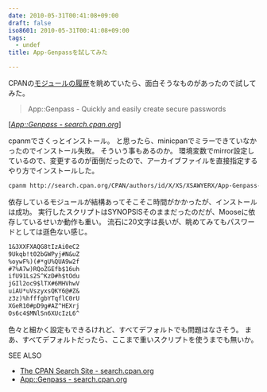 ```yaml
---
date: 2010-05-31T00:41:08+09:00
draft: false
iso8601: 2010-05-31T00:41:08+09:00
tags:
  - undef
title: App-Genpassを試してみた

---
```


<p>CPANの<a href="http://search.cpan.org/recent">モジュールの履歴</a>を眺めていたら、面白そうなものがあったので試してみた。</p>

<blockquote cite="http://search.cpan.org/~xsawyerx/App-Genpass-0.08/lib/App/Genpass.pm" title="App::Genpass - search.cpan.org" class="blockquote"><p>App::Genpass - Quickly and easily create secure passwords</p></blockquote>

<div class="cite">[<cite><a href="http://search.cpan.org/dist/App-Genpass/">App::Genpass - search.cpan.org</a></cite>]</div>

<p>cpanmでさくっとインストール。
と思ったら、minicpanでミラーできていなかったのでインストール失敗。
そういう事もあるのか。
環境変数でmirror設定しているので、変更するのが面倒だったので、アーカイブファイルを直接指定するやり方でインストールした。</p>

```default
cpanm http://search.cpan.org/CPAN/authors/id/X/XS/XSAWYERX/App-Genpass-0.08.tar.gz
```

<p>依存しているモジュールが結構あってそこそこ時間がかかったが、インストールは成功。
実行したスクリプトはSYNOPSISそのままだったのだが、Mooseに依存しているせいか動作も重い。
流石に20文字は長いが、眺めてみてもパスワードとしては遜色ない感じ。</p>

```default
1&3XXFXAQG8tIzAi0eC2
9Ukqb!t02bGWPyj#N&uZ
%oywF%)(#*gU%QUA9w2f
#7%A7w)RQoZGEfb$16uh
ifU91Ls2S^KzD#h$tOdu
jGIl2oc9$lTX#6MHVhwV
uiAU*uVszyxsQKY6@#Z&
z3z)%hfffgbYTqflC0rU
XGeR10#pD9g#AZ^HEXrj
Os6c4$MNlSn6XUcIzL6^
```

<p>色々と細かく設定もできるけれど、すべてデフォルトでも問題はなさそう。
まあ、すべてデフォルトだったら、ここまで重いスクリプトを使うまでも無いか。</p>

<div>
<p>SEE ALSO</p>
<ul>
<li><a href="http://search.cpan.org/recent">The CPAN Search Site - search.cpan.org</a></li>
<li><a href="http://search.cpan.org/dist/App-Genpass/lib/App/Genpass.pm">App::Genpass - search.cpan.org</a></li>
</ul>
</div>
    	